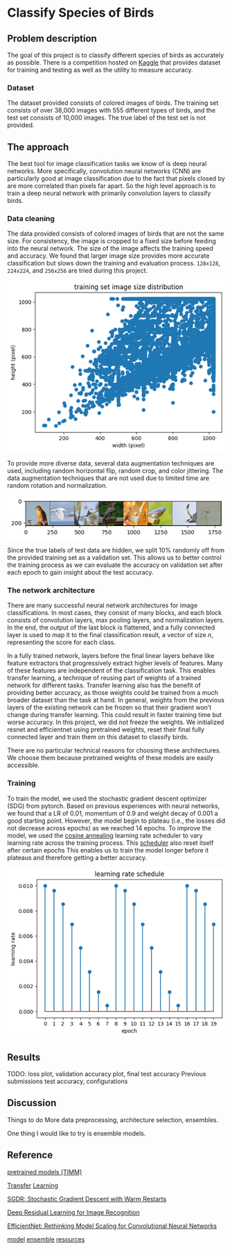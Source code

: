 # Classify Species of Birds

## Problem description
The goal of this project is to classify different species of birds as accurately as possible. There is a competition hosted on [Kaggle][kaggle] that provides dataset for training and testing as well as the utility to measure accuracy.

### Dataset
The dataset provided consists of colored images of birds. The training set consists of over 38,000 images with 555 different types of birds, and the test set consists of 10,000 images. The true label of the test set is not provided.

## The approach
The best tool for image classification tasks we know of is deep neural networks. More specifically, convolution neural networks (CNN) are particularly good at image classification due to the fact that pixels closed by are more correlated than pixels far apart. So the high level approach is to train a deep neural network with primarily convolution layers to classify birds.

### Data cleaning
The data provided consists of colored images of birds that are not the same size. For consistency, the image is cropped to a fixed size before feeding into the neural network. The size of the image affects the training speed and accuracy. We found that larger image size provides more accurate classification but slows down the training and evaluation process. `128x128`, `224x224`, and `256x256` are tried during this project.

![image sizes distribution][sizes]

To provide more diverse data, several data augmentation techniques are used, including random horizontal flip, random crop, and color jittering. The data augmentation techniques that are not used due to limited time are random rotation and normalization.

![sample images after training transform][transform]

Since the true labels of test data are hidden, we split 10% randomly off from the provided training set as a validation set. This allows us to better control the training process as we can evaluate the accuracy on validation set after each epoch to gain insight about the test accuracy.

### The network architecture
There are many successful neural network architectures for image classifications. In most cases, they consist of many blocks, and each block consists of convolution layers, max pooling layers, and normalization layers. In the end, the output of the last block is flattened, and a fully connected layer is used to map it to the final classification result, a vector of size *n*, representing the score for each class.

In a fully trained network, layers before the final linear layers behave like feature extractors that progressively extract higher levels of features. Many of these features are independent of the classification task. This enables transfer learning, a technique of reusing part of weights of a trained network for different tasks. Transfer learning also has the benefit of providing better accuracy, as those weights could be trained from a much broader dataset than the task at hand. In general, weights from the previous layers of the existing network can be frozen so that their gradient won’t change during transfer learning. This could result in faster training time but worse accuracy. In this project, we did not freeze the weights. We initialized resnet and efficientnet using pretrained weights, reset their final fully connected layer and train them on this dataset to classify birds.

There are no particular technical reasons for choosing these architectures. We choose them because pretrained weights of these models are easily accessible.

### Training
To train the model, we used the stochastic gradient descent optimizer (SDG) from pytorch. Based on previous experiences with neural networks, we found that a LR of 0.01, momentum of 0.9 and weight decay of 0.001 a good starting point. However, the model begin to plateau (i.e., the losses did not decrease across epochs) as we reached 14 epochs. To improve the model, we used the [cosine annealing][cosine] learning rate scheduler to vary learning rate across the training process. This [scheduler][cosineLR] also reset itself after certain epochs This enables us to train the model longer before it plateaus and therefore getting a better accuracy.

![cosine annealing learning schedule][lr_schedule]

## Results

TODO: loss plot, validation accuracy plot, final test accuracy
Previous submissions test accuracy, configurations

## Discussion

Things to do
More data preprocessing, architecture selection, ensembles.

One thing I would like to try is ensemble models.

## Reference

[pretrained models (TIMM)][TIMM]

[Transfer][transfer1] [Learning][transfer2]

[SGDR: Stochastic Gradient Descent with Warm Restarts][cosine]

[Deep Residual Learning for Image Recognition][resnet]

[EfficientNet: Rethinking Model Scaling for Convolutional Neural Networks][efficientnet]

[model][ensemble1] [ensemble][ensemble2] [resources][ensemble3]


[sizes]: imgs/size_dist.png
[transform]: imgs/transform.png
[lr_schedule]: imgs/lr_schedule.png

[kaggle]: https://www.kaggle.com/t/dd340e27d2b745a7bebe35799c0452ba
[TIMM]: https://github.com/huggingface/pytorch-image-models
[transfer1]: https://colab.research.google.com/drive/1EBz4feoaUvz-o_yeMI27LEQBkvrXNc_4?usp=sharing
[transfer2]: https://colab.research.google.com/drive/1kHo8VT-onDxbtS3FM77VImG35h_K_Lav?usp=sharing
[cosine]: https://arxiv.org/abs/1608.03983
[cosineLR]: https://pytorch.org/docs/stable/generated/torch.optim.lr_scheduler.CosineAnnealingWarmRestarts.html
[resnet]: https://openaccess.thecvf.com/content_cvpr_2016/papers/He_Deep_Residual_Learning_CVPR_2016_paper.pdf
[efficientnet]: https://proceedings.mlr.press/v97/tan19a/tan19a.pdf
[ensemble1]: https://ensemble-pytorch.readthedocs.io/en/latest/introduction.html
[ensemble2]: https://arxiv.org/pdf/2104.02395.pdf
[ensemble3]: https://towardsdatascience.com/ensembles-the-almost-free-lunch-in-machine-learning-91af7ebe5090